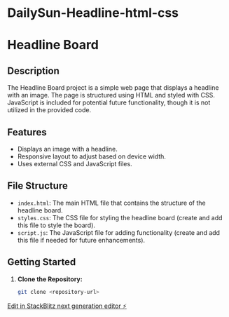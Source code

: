 # DailySun-Headline-html-css
# Headline Board

## Description

The Headline Board project is a simple web page that displays a headline with an image. The page is structured using HTML and styled with CSS. JavaScript is included for potential future functionality, though it is not utilized in the provided code.

## Features

- Displays an image with a headline.
- Responsive layout to adjust based on device width.
- Uses external CSS and JavaScript files.

## File Structure

- `index.html`: The main HTML file that contains the structure of the headline board.
- `styles.css`: The CSS file for styling the headline board (create and add this file to style the board).
- `script.js`: The JavaScript file for adding functionality (create and add this file if needed for future enhancements).

## Getting Started

1. **Clone the Repository:**
   ```bash
   git clone <repository-url>

[Edit in StackBlitz next generation editor ⚡️](https://stackblitz.com/~/github.com/223877540-KC-Mashele/DailySun-Headline-html-css)
